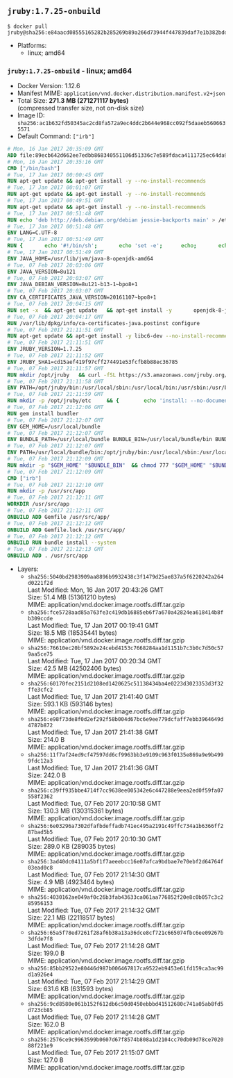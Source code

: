 ## `jruby:1.7.25-onbuild`

```console
$ docker pull jruby@sha256:e84aacd08555165282b285269b89a266d73944f447839daf7e1b382bdd08a819
```

-	Platforms:
	-	linux; amd64

### `jruby:1.7.25-onbuild` - linux; amd64

-	Docker Version: 1.12.6
-	Manifest MIME: `application/vnd.docker.distribution.manifest.v2+json`
-	Total Size: **271.3 MB (271271117 bytes)**  
	(compressed transfer size, not on-disk size)
-	Image ID: `sha256:ac1b632fd50345ac2cd8fa572a9ec4ddc2b644e968cc092f5daaeb5606635571`
-	Default Command: `["irb"]`

```dockerfile
# Mon, 16 Jan 2017 20:35:09 GMT
ADD file:89ecb642d662ee7edbb868340551106d51336c7e589fdaca4111725ec64da957 in / 
# Mon, 16 Jan 2017 20:35:16 GMT
CMD ["/bin/bash"]
# Tue, 17 Jan 2017 00:00:45 GMT
RUN apt-get update && apt-get install -y --no-install-recommends 		ca-certificates 		curl 		wget 	&& rm -rf /var/lib/apt/lists/*
# Tue, 17 Jan 2017 00:01:07 GMT
RUN apt-get update && apt-get install -y --no-install-recommends 		bzr 		git 		mercurial 		openssh-client 		subversion 				procps 	&& rm -rf /var/lib/apt/lists/*
# Tue, 17 Jan 2017 00:49:51 GMT
RUN apt-get update && apt-get install -y --no-install-recommends 		bzip2 		unzip 		xz-utils 	&& rm -rf /var/lib/apt/lists/*
# Tue, 17 Jan 2017 00:51:48 GMT
RUN echo 'deb http://deb.debian.org/debian jessie-backports main' > /etc/apt/sources.list.d/jessie-backports.list
# Tue, 17 Jan 2017 00:51:48 GMT
ENV LANG=C.UTF-8
# Tue, 17 Jan 2017 00:51:49 GMT
RUN { 		echo '#!/bin/sh'; 		echo 'set -e'; 		echo; 		echo 'dirname "$(dirname "$(readlink -f "$(which javac || which java)")")"'; 	} > /usr/local/bin/docker-java-home 	&& chmod +x /usr/local/bin/docker-java-home
# Tue, 17 Jan 2017 00:51:49 GMT
ENV JAVA_HOME=/usr/lib/jvm/java-8-openjdk-amd64
# Tue, 07 Feb 2017 20:03:06 GMT
ENV JAVA_VERSION=8u121
# Tue, 07 Feb 2017 20:03:07 GMT
ENV JAVA_DEBIAN_VERSION=8u121-b13-1~bpo8+1
# Tue, 07 Feb 2017 20:03:07 GMT
ENV CA_CERTIFICATES_JAVA_VERSION=20161107~bpo8+1
# Tue, 07 Feb 2017 20:04:15 GMT
RUN set -x 	&& apt-get update 	&& apt-get install -y 		openjdk-8-jdk="$JAVA_DEBIAN_VERSION" 		ca-certificates-java="$CA_CERTIFICATES_JAVA_VERSION" 	&& rm -rf /var/lib/apt/lists/* 	&& [ "$JAVA_HOME" = "$(docker-java-home)" ]
# Tue, 07 Feb 2017 20:04:17 GMT
RUN /var/lib/dpkg/info/ca-certificates-java.postinst configure
# Tue, 07 Feb 2017 21:11:51 GMT
RUN apt-get update && apt-get install -y libc6-dev --no-install-recommends && rm -rf /var/lib/apt/lists/*
# Tue, 07 Feb 2017 21:11:51 GMT
ENV JRUBY_VERSION=1.7.25
# Tue, 07 Feb 2017 21:11:52 GMT
ENV JRUBY_SHA1=cd15aef419f97cff274491e53fcfb8b88ec36785
# Tue, 07 Feb 2017 21:11:57 GMT
RUN mkdir /opt/jruby   && curl -fSL https://s3.amazonaws.com/jruby.org/downloads/${JRUBY_VERSION}/jruby-bin-${JRUBY_VERSION}.tar.gz -o /tmp/jruby.tar.gz   && echo "$JRUBY_SHA1 /tmp/jruby.tar.gz" | sha1sum -c -   && tar -zx --strip-components=1 -f /tmp/jruby.tar.gz -C /opt/jruby   && rm /tmp/jruby.tar.gz   && update-alternatives --install /usr/local/bin/ruby ruby /opt/jruby/bin/jruby 1
# Tue, 07 Feb 2017 21:11:58 GMT
ENV PATH=/opt/jruby/bin:/usr/local/sbin:/usr/local/bin:/usr/sbin:/usr/bin:/sbin:/bin
# Tue, 07 Feb 2017 21:11:59 GMT
RUN mkdir -p /opt/jruby/etc 	&& { 		echo 'install: --no-document'; 		echo 'update: --no-document'; 	} >> /opt/jruby/etc/gemrc
# Tue, 07 Feb 2017 21:12:06 GMT
RUN gem install bundler
# Tue, 07 Feb 2017 21:12:07 GMT
ENV GEM_HOME=/usr/local/bundle
# Tue, 07 Feb 2017 21:12:07 GMT
ENV BUNDLE_PATH=/usr/local/bundle BUNDLE_BIN=/usr/local/bundle/bin BUNDLE_SILENCE_ROOT_WARNING=1 BUNDLE_APP_CONFIG=/usr/local/bundle
# Tue, 07 Feb 2017 21:12:07 GMT
ENV PATH=/usr/local/bundle/bin:/opt/jruby/bin:/usr/local/sbin:/usr/local/bin:/usr/sbin:/usr/bin:/sbin:/bin
# Tue, 07 Feb 2017 21:12:09 GMT
RUN mkdir -p "$GEM_HOME" "$BUNDLE_BIN" 	&& chmod 777 "$GEM_HOME" "$BUNDLE_BIN"
# Tue, 07 Feb 2017 21:12:09 GMT
CMD ["irb"]
# Tue, 07 Feb 2017 21:12:10 GMT
RUN mkdir -p /usr/src/app
# Tue, 07 Feb 2017 21:12:11 GMT
WORKDIR /usr/src/app
# Tue, 07 Feb 2017 21:12:11 GMT
ONBUILD ADD Gemfile /usr/src/app/
# Tue, 07 Feb 2017 21:12:12 GMT
ONBUILD ADD Gemfile.lock /usr/src/app/
# Tue, 07 Feb 2017 21:12:12 GMT
ONBUILD RUN bundle install --system
# Tue, 07 Feb 2017 21:12:13 GMT
ONBUILD ADD . /usr/src/app
```

-	Layers:
	-	`sha256:5040bd2983909aa8896b9932438c3f1479d25ae837a5f6220242a264d0221f2d`  
		Last Modified: Mon, 16 Jan 2017 20:43:26 GMT  
		Size: 51.4 MB (51361210 bytes)  
		MIME: application/vnd.docker.image.rootfs.diff.tar.gzip
	-	`sha256:fce5728aad85a763fe3c419db16885eb6f7a670a42824ea618414b8fb309ccde`  
		Last Modified: Tue, 17 Jan 2017 00:19:41 GMT  
		Size: 18.5 MB (18535441 bytes)  
		MIME: application/vnd.docker.image.rootfs.diff.tar.gzip
	-	`sha256:76610ec20bf5892e24cebd4153c7668284aa1d1151b7c3b0c7d50c579aa5ce75`  
		Last Modified: Tue, 17 Jan 2017 00:20:34 GMT  
		Size: 42.5 MB (42502406 bytes)  
		MIME: application/vnd.docker.image.rootfs.diff.tar.gzip
	-	`sha256:60170fec2151d2108ed1420625c51138434ba4e0223d3023353d3f32ffe3cfc2`  
		Last Modified: Tue, 17 Jan 2017 21:41:40 GMT  
		Size: 593.1 KB (593146 bytes)  
		MIME: application/vnd.docker.image.rootfs.diff.tar.gzip
	-	`sha256:e98f73de8f0d2ef292f58b004d67bc6e9ee779dcfaff7ebb3964649d4787b872`  
		Last Modified: Tue, 17 Jan 2017 21:41:38 GMT  
		Size: 214.0 B  
		MIME: application/vnd.docker.image.rootfs.diff.tar.gzip
	-	`sha256:11f7af24ed9cf47597dd6cf9963bb3e9109c963f0135e869a9e9b4999fdc12a3`  
		Last Modified: Tue, 17 Jan 2017 21:41:36 GMT  
		Size: 242.0 B  
		MIME: application/vnd.docker.image.rootfs.diff.tar.gzip
	-	`sha256:c39ff935bbe4714f7cc9638ee005342e6c447288e9eea2ed0f59fa07558f2362`  
		Last Modified: Tue, 07 Feb 2017 20:10:58 GMT  
		Size: 130.3 MB (130315361 bytes)  
		MIME: application/vnd.docker.image.rootfs.diff.tar.gzip
	-	`sha256:6e03296a7302dfafbdeffadb741ec495a2191c49ffc734a1b6366ff287bad5b5`  
		Last Modified: Tue, 07 Feb 2017 20:10:30 GMT  
		Size: 289.0 KB (289035 bytes)  
		MIME: application/vnd.docker.image.rootfs.diff.tar.gzip
	-	`sha256:3ad40dc04111a5bf1f7aeeebcc16e07afca9bdbae7e70ebf2d64764f03ead0c8`  
		Last Modified: Tue, 07 Feb 2017 21:14:30 GMT  
		Size: 4.9 MB (4923464 bytes)  
		MIME: application/vnd.docker.image.rootfs.diff.tar.gzip
	-	`sha256:4030162ae049af0c26b3fab43633ca061aa776852f20e8c0b057c3c285956153`  
		Last Modified: Tue, 07 Feb 2017 21:14:32 GMT  
		Size: 22.1 MB (22118517 bytes)  
		MIME: application/vnd.docker.image.rootfs.diff.tar.gzip
	-	`sha256:65a5f78ed7261f28af6b38a13a36dce8cf721c665074fbc6ee09267b3dfde7f8`  
		Last Modified: Tue, 07 Feb 2017 21:14:28 GMT  
		Size: 199.0 B  
		MIME: application/vnd.docker.image.rootfs.diff.tar.gzip
	-	`sha256:85bb29522e80446d987b006467817ca9522eb9453e61fd159ca3ac99d1a926e4`  
		Last Modified: Tue, 07 Feb 2017 21:14:29 GMT  
		Size: 631.6 KB (631593 bytes)  
		MIME: application/vnd.docker.image.rootfs.diff.tar.gzip
	-	`sha256:9cd8580e061b152f612db6c50d0450ebbbd41512680c741a05ab8fd5d723cb85`  
		Last Modified: Tue, 07 Feb 2017 21:14:28 GMT  
		Size: 162.0 B  
		MIME: application/vnd.docker.image.rootfs.diff.tar.gzip
	-	`sha256:2576ce9c9963599b0607d67f8574b808a1d2104cc70db09d78ce702088f221e9`  
		Last Modified: Tue, 07 Feb 2017 21:15:07 GMT  
		Size: 127.0 B  
		MIME: application/vnd.docker.image.rootfs.diff.tar.gzip
